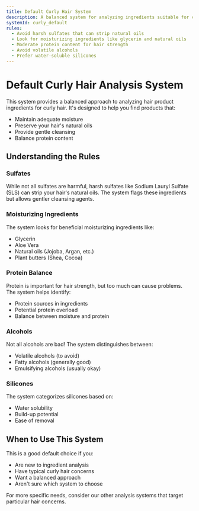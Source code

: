 ```yaml
---
title: Default Curly Hair System
description: A balanced system for analyzing ingredients suitable for curly hair
systemId: curly_default
rules:
  - Avoid harsh sulfates that can strip natural oils
  - Look for moisturizing ingredients like glycerin and natural oils
  - Moderate protein content for hair strength
  - Avoid volatile alcohols
  - Prefer water-soluble silicones
---
```


# Default Curly Hair Analysis System

This system provides a balanced approach to analyzing hair product ingredients for curly hair. It's designed to help you find products that:

- Maintain adequate moisture
- Preserve your hair's natural oils
- Provide gentle cleansing
- Balance protein content

## Understanding the Rules

### Sulfates

While not all sulfates are harmful, harsh sulfates like Sodium Lauryl Sulfate (SLS) can strip your hair's natural oils. The system flags these ingredients but allows gentler cleansing agents.

### Moisturizing Ingredients

The system looks for beneficial moisturizing ingredients like:

- Glycerin
- Aloe Vera
- Natural oils (Jojoba, Argan, etc.)
- Plant butters (Shea, Cocoa)

### Protein Balance

Protein is important for hair strength, but too much can cause problems. The system helps identify:

- Protein sources in ingredients
- Potential protein overload
- Balance between moisture and protein

### Alcohols

Not all alcohols are bad! The system distinguishes between:

- Volatile alcohols (to avoid)
- Fatty alcohols (generally good)
- Emulsifying alcohols (usually okay)

### Silicones

The system categorizes silicones based on:

- Water solubility
- Build-up potential
- Ease of removal

## When to Use This System

This is a good default choice if you:

- Are new to ingredient analysis
- Have typical curly hair concerns
- Want a balanced approach
- Aren't sure which system to choose

For more specific needs, consider our other analysis systems that target particular hair concerns.
